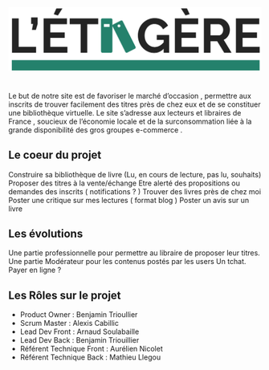 ![](Logo_Letagere.png)

#

Le but de notre site est de favoriser le marché d’occasion , permettre aux inscrits de trouver facilement des titres près de chez eux et de se constituer une bibliothèque virtuelle.
Le site s’adresse aux lecteurs et libraires de France , soucieux de l’économie locale et de la surconsommation liée à la grande disponibilité des gros groupes e-commerce .

## Le coeur du projet 

Construire sa bibliothèque de livre (Lu, en cours de lecture, pas lu, souhaits)
Proposer des titres à la vente/échange
Etre alerté des propositions ou demandes des inscrits  ( notifications ? )
Trouver des livres près de chez moi
Poster une critique sur mes lectures ( format blog )
Poster un avis sur un livre

## Les évolutions

Une partie professionnelle pour permettre au libraire de proposer leur titres.
Une partie Modérateur pour les contenus postés par les users
Un tchat.
Payer en ligne ?



## Les Rôles sur le projet 

* Product Owner : Benjamin Trioullier
* Scrum Master : Alexis Cabillic
* Lead Dev Front : Arnaud Soulabaille
* Lead Dev Back : Benjamin Triouillier
* Référent Technique Front : Aurélien Nicolet
* Référent Technique Back : Mathieu Llegou
